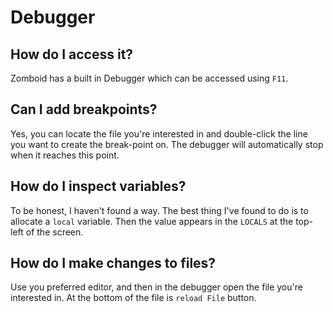 # Debugger

## How do I access it?

Zomboid has a built in Debugger which can be accessed using `F11`.

## Can I add breakpoints?

Yes, you can locate the file you're interested in and double-click the line you
want to create the break-point on.  The debugger will automatically stop when
it reaches this point.

## How do I inspect variables?

To be honest, I haven't found a way.  The best thing I've found to do is to
allocate a `local` variable.  Then the value appears in the `LOCALS` at the 
top-left of the screen.

## How do I make changes to files?

Use you preferred editor, and then in the debugger open the file you're 
interested in.  At the bottom of the file is `reload File` button.